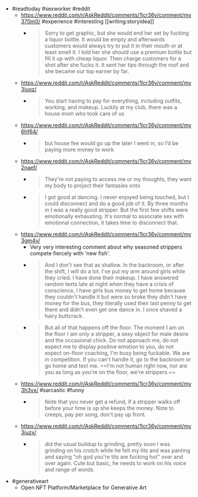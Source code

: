 - #readtoday #sexworker #reddit
	- https://www.reddit.com/r/AskReddit/comments/1lcr36y/comment/my370m0/ #experience #interesting [[writing:storyidea]]
		- > Sorry to get graphic, but she would end her set by fucking a liquor bottle. It would be empty and afterwards customers would always try to put it in their mouth or at least smell it. I told her she should use a premium bottle but fill it up with cheap liquor. Then charge customers for a shot after she fucks it. It sent her tips through the roof and she became our top earner by far.
	- https://www.reddit.com/r/AskReddit/comments/1lcr36y/comment/my3iuoz/
		- > You start having to pay for everything, including outfits, working, and makeup. Luckily at my club, there was a house mom who took care of us
	- https://www.reddit.com/r/AskReddit/comments/1lcr36y/comment/my6hf64/
		- > but house fee would go up the later I went in, so I’d be paying more money to work
	- https://www.reddit.com/r/AskReddit/comments/1lcr36y/comment/my2naef/
		- > They're not paying to access me or my thoughts, they want my body to project their fantasies onto
		- > I got good at dancing. I never enjoyed being touched, but I could disconnect and do a good job of it. By three months in I was a really good stripper. But the first few shifts were emotionally exhausting. It's normal to associate sex with emotional connection, it takes time to disconnect that.
	- https://www.reddit.com/r/AskReddit/comments/1lcr36y/comment/my3gm4v/
		- Very very interesting comment about why seasoned strippers compete fiercely with 'new fish'.
		- > And I don't see that as shallow. In the backroom, or after the shift, I will do a lot. I've put my arm around girls while they cried. I have done their makeup. I have answered random texts late at night when they have a crisis of conscience, I have girls bus money to get home because they couldn't handle it but were so broke they didn't have money for the bus, they literally used their last penny to get there and didn't even get one dance in. I once shaved a hairy buttcrack.
		- > But all of that happens off the floor. The moment I am on the floor I am only a stripper, a sexy object for male desire and the occasional chick. Do not approach me, do not expect me to display positive emotion to you, do not expect on-floor coaching, I'm busy being fuckable. We are in competition. If you can't handle it, go to the backroom or go home and text me. ==I'm not human right now, nor are you as long as you're on the floor, we're strippers.==
	- https://www.reddit.com/r/AskReddit/comments/1lcr36y/comment/my3h3vx/ #sarcastic #funny
		- > Note that you never get a refund, if a stripper walks off before your time is up she keeps the money. Note to creeps, pay per song, don't pay up front.
	- https://www.reddit.com/r/AskReddit/comments/1lcr36y/comment/my3iuzx/
		- > did the usual buildup to grinding, pretty soon I was grinding on his crotch while he felt my tits and was panting and saying "oh god you're tits are fucking hot" over and over again. Cute but basic, he needs to work on his voice and range of words.
- #generativeart
	- Open NFT Platform/Marketplace for Generative Art